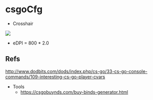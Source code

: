 # csgoCfg

* Crosshair

![](https://i.imgur.com/QRZPDM0.png)

* eDPI = 800 * 2.0

## Refs

http://www.dodbits.com/dods/index.php/cs-go/33-cs-go-console-commands/109-interesting-cs-go-player-cvars

* Tools
    * https://csgobuynds.com/buy-binds-generator.html
